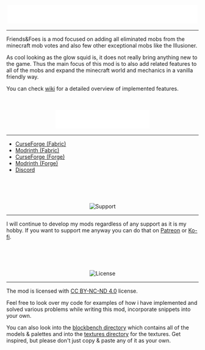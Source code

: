 <br>
<p align="center">
    <img src="https://github.com/Faboslav/friends-and-foes/blob/master/.github/assets/title.svg?raw=true" width="500" height="48" title="Friends&Foes" alt="Friends&Foes">
</p>

---

Friends&Foes is a mod focused on adding all eliminated mobs from the minecraft mob votes and also few other exceptional
mobs like the Illusioner.

As cool looking as the glow squid is, it does not really bring anything new to the game. Thus the main focus of this mod
is to also add related features to all of the mobs and expand the minecraft world and mechanics in a vanilla friendly
way.

You can check [wiki] for a detailed overview of implemented features.
<br>
<br>
<br>

<p align="center">
  <img src="https://github.com/Faboslav/friends-and-foes/blob/master/.github/assets/socials.svg?raw=true" width="247" height="48" title="Socials" alt="Socials">
</p>

---

- [CurseForge (Fabric)]
- [Modrinth (Fabric)]
- [CurseForge (Forge)]
- [Modrinth (Forge)]
- [Discord]

<br>
<br>
<br>

<p align="center">
  <img src="https://github.com/Faboslav/friends-and-foes/blob/master/.github/assets/curseforge/title/support.svg?raw=true" width="276" height="48" title="Support" alt="Support">
</p>

---

I will continue to develop my mods regardless of any support as it is my hobby. If you want to support me anyway you can
do that on [Patreon] or [Ko-fi].

<br>
<br>
<br>

<p align="center">
  <img src="https://github.com/Faboslav/friends-and-foes/blob/master/.github/assets/license.svg?raw=true" width="251" height="48" title="License" alt="License">
</p>

---

The mod is licensed with [CC BY-NC-ND 4.0] license.

Feel free to look over my code for examples of how i have implemented and solved various problems while writing this
mod, incorporate snippets into your own.

You can also look into the [blockbench directory] which contains all of the models & palettes and into
the [textures directory] for the textures. Get inspired, but please don't just copy & paste any of it as your own.

[Copper Golem]: https://github.com/Faboslav/friends-and-foes/wiki/Copper-Golem

[Glare]: https://github.com/Faboslav/friends-and-foes/wiki/Glare

[Moobloom]: https://github.com/Faboslav/friends-and-foes/wiki/Moobloom

[Iceologer]: https://github.com/Faboslav/friends-and-foes/wiki/Iceologer

[Illusioner]: https://github.com/Faboslav/friends-and-foes/wiki/Illusioner

[Beehive]: https://github.com/Faboslav/friends-and-foes/wiki/Beehive

[Buttercup]: https://github.com/Faboslav/friends-and-foes/wiki/Buttercup

[Copper Button]: https://github.com/Faboslav/friends-and-foes/wiki/Copper-Button

[Beekeeper Area]: https://github.com/Faboslav/friends-and-foes/wiki/Beekeeeper-Area

[Copper Golem Workstation]: https://github.com/Faboslav/friends-and-foes/wiki/Copper-Golem-Workstation

[Iceologer Cabin]: https://github.com/Faboslav/friends-and-foes/wiki/Iceologer-Cabin

[Illusioner Shack]: https://github.com/Faboslav/friends-and-foes/wiki/Illusioner-Shack

[Beekeeper]: https://github.com/Faboslav/friends-and-foes/wiki/Beekeeeper

[share your ideas or give some feedback]: https://github.com/Faboslav/friends-and-foes/issues/new?assignees=Faboslav&labels=feature&template=feature_request.md&title=

[wiki]: https://github.com/Faboslav/friends-and-foes/wiki

[CurseForge (Fabric)]: https://www.curseforge.com/minecraft/mc-mods/friends-foes

[Modrinth (Fabric)]: https://modrinth.com/mod/friends-and-foes

[CurseForge (Forge)]: https://www.curseforge.com/minecraft/mc-mods/friends-foes-forge

[Modrinth (Forge)]: https://modrinth.com/mod/friends-and-foes-forge

[Discord]: https://discord.com/invite/QGwFvvMQCn

[Patreon]: https://www.patreon.com/Faboslav

[Ko-fi]: https://ko-fi.com/faboslav

[CC BY-NC-ND 4.0]: https://github.com/Faboslav/friends-and-foes/blob/master/LICENSE.txt

[blockbench directory]: https://github.com/Faboslav/friends-and-foes/tree/master/blockbench

[textures directory]: https://github.com/Faboslav/friends-and-foes/tree/master/src/main/resources/assets/friendsandfoes/textures
